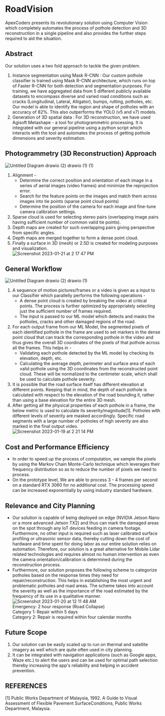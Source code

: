 # RoadVision
ApexCoders presents its revolutionary solution using Computer Vision which completely automates the process of pothole detection and 3D reconstruction in a single pipeline and also provides the further steps required to aid the situation.

## Abstract
Our solution uses a two fold approach to tackle the given problem.  
1. Instance segmentation using Mask R-CNN : Our custom pothole classifier is trained using Mask R-CNN architecture, which runs on top of Faster R-CNN for both detection and segmentation purposes. For training, we have aggregated data from 5 different publicly available datasets to encompass diverse and varied road conditions such as cracks (Longitudinal, Lateral, Alligator), bumps, rutting, potholes, etc. Our model is able to identify the region and shape of potholes with an accuracy of 82%. This also outperforms the YOLO (v5 and v7) models. 
2. Generation of 3D spatial data : For 3D reconstruction, we have used Agisoft Metashape - a tool for photogrammetric processing. It is integrated with our general pipeline using a python script which interacts with the tool and automates the process of getting pothole dimensions and severity estimation.  

## Photogrammetry (3D Reconstruction) Approach
![Untitled Diagram drawio (2) drawio (1) (1)](https://user-images.githubusercontent.com/77499650/213863827-41cba4b6-4099-42be-bce7-f433db6b4209.png)  
1. Alignment -  
    - Determine the correct position and orientation of each image in a series of aerial images (video frames) and minimize the reprojection error.  
    - Search for the feature points on the images and match them across images into tie points (sparse point cloud points)  
    - Determine the position of the camera for each image and fine-tune camera calibration settings.  
2. Sparse cloud is used for selecting stereo pairs (overlapping image pairs having sufficient number of common valid tie points).  
3. Depth maps are created for such overlapping pairs giving perspective from specific angles.   
4. Depth maps are merged together to form a dense point cloud.  
5. Finally a surface in 3D (mesh) or 2.5D is created for modeling purposes and visualization.  
![Screenshot 2023-01-21 at 2 17 47 PM](https://user-images.githubusercontent.com/77499650/213862742-656bb652-b56f-40f3-a431-7e39c05a81ce.png)  

## General Workflow
 ![Untitled Diagram drawio (2) drawio (1)](https://user-images.githubusercontent.com/77499650/213863844-e92af244-ea6f-4f9a-82b6-fffd110bf84c.png)  
1. A sequence of motion pictures/frames or a video is given as a input to our Classifier which parallelly performs the following operations -   
    - A dense point cloud is created by breaking the video at critical points. The process is further optimized by appropriately selecting just the sufficient number of frames required.  
    - The input is passed to our ML model which detects and masks the potholes, cracks and other damaged regions of the road.  
2. For each output frame from our ML Model, the segmented pixels of each identified pothole in the frame are used to set markers in the dense point cloud that can track the corresponding pothole in the video and thus gives the overall 3D coordinates of the pixels of that pothole across all the frames. This helps in -  
    - Validating each pothole detected by the ML model by checking its elevation, depth, etc.  
    - Calculating the average depth, perimeter and surface area of each valid pothole using the 3D coordinates from the reconstructed point cloud. These will be normalized to the centimeter scale, which shall be used to calculate pothole severity.  
3. It is possible that the road surface itself has different elevation at different points. Keeping that in mind, the depth of each pothole is calculated with respect to the elevation of the road bounding it, rather than using a base elevation for the entire 3D mesh.  
4. After getting all the physical properties of each pothole in a frame, the below metric is used to calculate its severity/magnitude[1]. Potholes with different levels of severity are masked accordingly. Specific road segments with a large number of potholes of high severity are also marked in the final output video.  
![Screenshot 2023-01-19 at 2 21 14 PM](https://user-images.githubusercontent.com/77499650/213862773-f4b4c0c3-3299-4f5b-a5bc-da2b98cdfbca.png)  

## Cost and Performance Efficiency
- In order to speed up the process of computation, we sample the pixels by using the Markov Chain Monte-Carlo technique which leverages their frequency distribution so as to reduce the number of pixels we need to process.   
- On the prototype level, We are able to process 3 - 4 frames per second on a standard RTX 3060 for no additional cost. The processing speed can be increased exponentially by using industry standard hardware.  

## Relevance and City Planning
- Our solution is capable of being deployed on edge (NVIDIA Jetson Nano or a more advanced Jetson TX2) and thus can mark the damaged areas on the spot through any IoT devices feeding in camera footage. Furthermore, no other input is required such as laser calibrated surface profiling or ultrasonic sensor data, thereby cutting down the cost of hardware and time spent for doing labor as our entire solution relies on automation. Therefore, our solution is a great alternative for Mobile Lidar related technologies and requires almost no human intervention as even the camera orientation/calibration is determined during the reconstruction process.
- Furthermore, our solution proposes the following scheme to categorize potholes based on the response times they need for repair/reconstruction. This helps in establishing the most urgent and problematic potholes and road areas. The scheme takes into account the severity as well as the importance of the road estimated by the frequency of its use in a qualitative manner. 
![Screenshot 2023-01-20 at 12 11 48 AM](https://user-images.githubusercontent.com/77499650/213862785-e27e000e-5a22-4122-873f-a72dae5703a3.png)&nbsp;&nbsp;&nbsp;  
Emergency: 2 hour response (Road Collapse)  
Category 1: Repair within 5 days  
Category 2: Repair is required within four calendar months  

## Future Scope
1. Our solution can be easily scaled up to run on thermal and satellite imagery as well which are quite often used in city planning.  
2. It can be integrated with navigation applications (such as Google apps, Waze etc.) to alert the users and can be used for optimal path selection thereby increasing the app's reliability and helping in accident prevention.  

## REFERENCES
[1] Public Works Department of Malaysia, 1992. A Guide to Visual Assessment of Flexible Pavement SurfaceConditions, Public Works Department, Malaysia.
